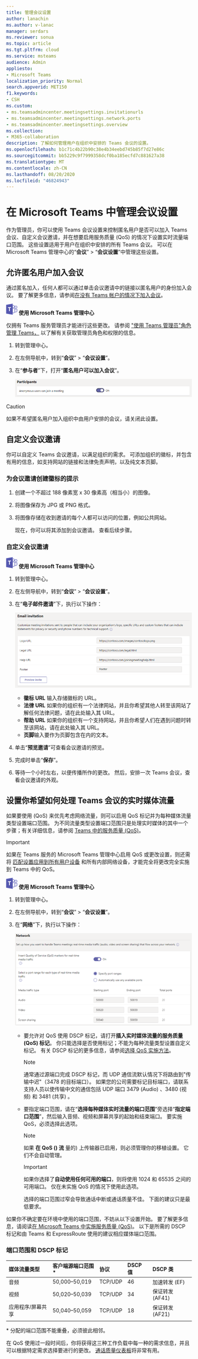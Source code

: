 ```yaml
---
title: 管理会议设置
author: lanachin
ms.author: v-lanac
manager: serdars
ms.reviewer: sonua
ms.topic: article
ms.tgt.pltfrm: cloud
ms.service: msteams
audience: Admin
appliesto:
- Microsoft Teams
localization_priority: Normal
search.appverid: MET150
f1.keywords:
- CSH
ms.custom:
- ms.teamsadmincenter.meetingsettings.invitationurls
- ms.teamsadmincenter.meetingsettings.network.ports
- ms.teamsadmincenter.meetingsettings.overview
ms.collection:
- M365-collaboration
description: 了解如何管理用户在组织中安排的 Teams 会议的设置。
ms.openlocfilehash: b1c71c4b22b90c38e4b34eebd745b85f7d27e86c
ms.sourcegitcommit: bb5229c9f7999358dcf0ba185ecfd7c881627a38
ms.translationtype: MT
ms.contentlocale: zh-CN
ms.lasthandoff: 08/20/2020
ms.locfileid: "46824943"
---
```

# <a name="manage-meeting-settings-in-microsoft-teams"></a>在 Microsoft Teams 中管理会议设置

作为管理员，你可以使用 Teams 会议设置来控制匿名用户是否可以加入 Teams 会议、自定义会议邀请，并在想要启用服务质量 (QoS) 的情况下设置实时流量端口范围。 这些设置适用于用户在组织中安排的所有 Teams 会议。 可以在 Microsoft Teams 管理中心的“**会议**” > “**会议设置**”中管理这些设置。

## <a name="allow-anonymous-users-to-join-meetings"></a>允许匿名用户加入会议

通过匿名加入，任何人都可以通过单击会议邀请中的链接以匿名用户的身份加入会议。 要了解更多信息，请参阅[在没有 Teams 帐户的情况下加入会议](https://support.office.com/article/join-a-meeting-without-a-teams-account-c6efc38f-4e03-4e79-b28f-e65a4c039508)。

![一个显示 Microsoft Teams 徽标的图标](media/teams-logo-30x30.png) **使用 Microsoft Teams 管理中心**

仅拥有 Teams 服务管理员才能进行这些更改。 请参阅 ["使用 Teams 管理员"角色管理 Teams，](https://docs.microsoft.com/microsoftteams/using-admin-roles) 以了解有关获取管理员角色和权限的信息。

1. 转到管理中心。

2. 在左侧导航中，转到“**会议**” > “**会议设置**”。

3. 在“**参与者**”下，打开“**匿名用户可以加入会议**”。

    ![管理中心会议的参与者设置的屏幕截图](media/meeting-settings-participants.png "Microsoft Teams 管理中心 Teams 会议的参与者设置的屏幕截图")

> [!CAUTION]
> 如果不希望匿名用户加入组织中由用户安排的会议，请关闭此设置。

## <a name="customize-meeting-invitations"></a>自定义会议邀请

你可以自定义 Teams 会议邀请，以满足组织的需求。 可添加组织的徽标，并包含有用的信息，如支持网站的链接和法律免责声明，以及纯文本页脚。

### <a name="tips-for-creating-a-logo-for-meeting-invitations"></a>为会议邀请创建徽标的提示  

1. 创建一个不超过 188 像素宽 x 30 像素高（相当小）的图像。
2. 将图像保存为 JPG 或 PNG 格式。
3. 将图像存储在收到邀请的每个人都可以访问的位置，例如公共网站。

    现在，你可以将其添加到会议邀请。 查看后续步骤。

### <a name="customize-your-meeting-invitations"></a>自定义会议邀请

![一个显示 Microsoft Teams 徽标的图标](media/teams-logo-30x30.png) **使用 Microsoft Teams 管理中心**

1. 转到管理中心。
2. 在左侧导航中，转到“**会议**” > “**会议设置**”。
3. 在“**电子邮件邀请**”下，执行以下操作：

    ![可自定义的会议邀请设置的屏幕截图](media/meeting-settings-invitation.png "可以为 Teams 会议自定义的会议邀请设置的屏幕截图")

    - **徽标 URL** 输入存储徽标的 URL。
    - **法律 URL** 如果你的组织有一个法律网站，并且你希望其他人转至该网站了解任何法律问题，请在此处输入其 URL。
    - **帮助 URL** 如果你的组织有一个支持网站，并且你希望人们在遇到问题时转至该网站，请在此处输入其 URL。
    - **页脚**输入要作为页脚包含在内的文本。
4. 单击“**预览邀请**”可查看会议邀请的预览。
5. 完成时单击“**保存**”。
6. 等待一个小时左右，以便传播所作的更改。 然后，安排一次 Teams 会议，查看会议邀请的外观。  

## <a name="set-how-you-want-to-handle-real-time-media-traffic-for-teams-meetings"></a>设置你希望如何处理 Teams 会议的实时媒体流量

<a name="bknetwork"> </a>

如果要使用 (QoS) 来优先考虑网络流量，则可以启用 QoS 标记并为每种媒体流量类型设置端口范围。 为不同流量类型设置端口范围只是处理实时媒体的其中一个步骤；有关详细信息，请参阅 [Teams 中的服务质量 (QoS)](qos-in-teams.md)。

> [!IMPORTANT]
> 如果在 Teams 服务的 Microsoft Teams 管理中心启用 QoS 或更改设置，则还需将 [匹配设置应用到所有用户设备](QoS-in-Teams-clients.md) 和所有内部网络设备，才能完全将更改完全实施到 Teams 中的 QoS。

 ![一个显示 Microsoft Teams 徽标的图标](media/teams-logo-30x30.png) **使用 Microsoft Teams 管理中心**
1. 转到管理中心。
2. 在左侧导航中，转到“**会议**” > “**会议设置**”。
3. 在“**网络**”下，执行以下操作：

    ![管理中心会议的网络设置的屏幕截图](media/meeting-settings-network.png "Microsoft Teams 管理中心 Teams 会议的网络设置的屏幕截图")

    - 要允许对 QoS 使用 DSCP 标记，请打开**插入实时媒体流量的服务质量 (QoS) 标记**。 你只能选择是否使用标记；不能为每种流量类型设置自定义标记。 有关 DSCP 标记的更多信息，请参阅[选择 QoS 实施方法](QoS-in-Teams.md#select-a-qos-implementation-method)。
        > [!NOTE]
        > 通常通过源端口完成 DSCP 标记，而 UDP 通信流默认情况下将路由到"传输中迟"（3478 的目标端口）。 如果您的公司需要标记目标端口，请联系支持人员以使传输中文的通信包括 UDP 端口 3479 (Audio) 、3480 (视频) 和 3481 (共享) 。
    - 要指定端口范围，请在“**选择每种媒体实时流量的端口范围**”旁选择“**指定端口范围**”，然后输入音频、视频和屏幕共享的起始和结束端口。 要实施 QoS，必须选择此选项。 
        > [!Note]
        > 如果 **在 QoS () 流** 量的) 上传输器已启用，则必须管理你的移植设置。 它们不会自动管理。
        
        > [!IMPORTANT]
        > 如果你选择了**自动使用任何可用的端口**，则将使用 1024 和 65535 之间的可用端口。 仅在未实施 QoS 的情况下使用此选项。
        >
        > 选择的端口范围过窄会导致通话中断或通话质量不佳。 下面的建议只是最低要求。

如果你不确定要在环境中使用的端口范围，不妨从以下设置开始。 要了解更多信息，请阅读[在 Microsoft Teams 中实施服务质量 (QoS)](QoS-in-Teams.md)。 以下是所需的 DSCP 标记和由 Teams 和 ExpressRoute 使用的建议相应媒体端口范围。

### <a name="port-ranges-and-dscp-markings"></a>端口范围和 DSCP 标记

媒体流量类型| 客户端源端口范围\* |协议|DSCP 值|DSCP 类|
|:---             |:---                         |:---    |:---      |:---      |
|音频            | 50,000–50,019               |TCP/UDP |46        |加速转发 (EF)|
|视频            | 50,020–50,039               |TCP/UDP |34        |保证转发 (AF41)|
|应用程序/屏幕共享| 50,040–50,059      |TCP/UDP |18        |保证转发 (AF21)|
| | | | |

\* 分配的端口范围不能重叠，必须彼此相邻。

在 QoS 使用过一段时间后，你将获得这三种工作负载中每一种的需求信息，并且可以根据特定需求选择要进行的更改。 [通话质量仪表板](turning-on-and-using-call-quality-dashboard.md)将非常有用。
